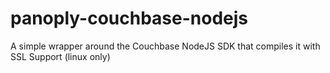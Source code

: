 # panoply-couchbase-nodejs
A simple wrapper around the Couchbase NodeJS SDK that compiles it with SSL Support (linux only)
